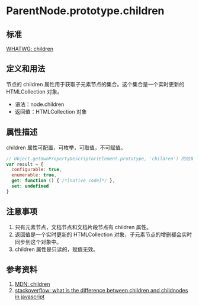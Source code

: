 # ParentNode.prototype.children

## 标准
[WHATWG: children](https://dom.spec.whatwg.org/#dom-parentnode-children)

## 定义和用法
节点的 children 属性用于获取子元素节点的集合。这个集合是一个实时更新的 HTMLCollection 对象。

- 语法：node.children
- 返回值：HTMLCollection 对象

## 属性描述
children 属性可配置，可枚举，可取值，不可赋值。
```javascript
// Object.getOwnPropertyDescriptor(Element.prototype, 'children') 的结果如下：
var result = {
  configurable: true,
  enumerable: true,
  get: function () { /*[native code]*/ },
  set: undefined
}
```

## 注意事项
1. 只有元素节点，文档节点和文档片段节点有 children 属性。
2. 返回值是一个实时更新的 HTMLCollection 对象，子元素节点的增删都会实时同步到这个对象中。
3. children 属性是只读的，赋值无效。

## 参考资料
1. [MDN: children](https://developer.mozilla.org/en-US/docs/Web/API/ParentNode/children)
2. [stackoverflow: what is the difference between children and childnodes in javascript](http://stackoverflow.com/questions/7935689/what-is-the-difference-between-children-and-childnodes-in-javascript)
